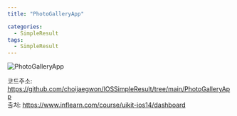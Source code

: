 ```yaml
---
title: "PhotoGalleryApp"

categories:
  - SimpleResult
tags:
  - SimpleResult
---  
```


![PhotoGalleryApp](https://user-images.githubusercontent.com/68246962/157699753-99df3014-65bc-48d4-87e6-fc23d2b6ef9f.gif)   

 
코드주소: <https://github.com/choijaegwon/IOSSimpleResult/tree/main/PhotoGalleryApp>  
출처: <https://www.inflearn.com/course/uikit-ios14/dashboard> 